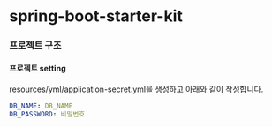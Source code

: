 # spring-boot-starter-kit

### 프로젝트 구조


#### 프로젝트 setting
resources/yml/application-secret.yml을 생성하고 아래와 같이 작성합니다.
```yaml
DB_NAME: DB_NAME
DB_PASSWORD: 비밀번호
```